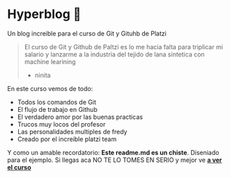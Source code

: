 # Hyperblog 💚

Un blog increible para el curso de Git y Gituhb de Platzi

> El curso de Git y Github de Paltzi es lo me hacia falta para triplicar mi salario y lanzarme a la industria del tejido de lana sintetica con machine learining
>
> - ninita

En este curso vemos de todo:

- Todos los comandos de Git
- El flujo de trabajo en Github
- El verdadero amor por las buenas practicas
- Trucos muy locos del profesor
- Las personalidades multiples de fredy
- Creado por el increible platzi team

Y como un amable recordatorio: **Este readme.md es un chiste**. Diseniado para el ejemplo. Si llegas aca NO TE LO TOMES EN SERIO y mejor ve [**a ver el curso**](http://platzi.com/ "[a ver el curso]")
